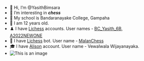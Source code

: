 - 👋 Hi, I’m @YasithBimsara
- 👀 I’m interesting in ***chess***
- 🏫 My school is Bandaranayake College, Gampaha
- 👦 I am 12 years old.
- ♟️ I have [Lichess](https://lichess.org/) accounts. User names - [BC_Yasith_6B](https://lichess.org/@/BC_Yasith_6B), [A2022NEWONE](https://lichess.org/@/A2022NEWONE)
- 🤖 I have [Lichess](https://lichess.org/) bot. User name - [MalanChess](https://lichess.org/@/MalanChess)
- 🎓 I have [Alison](https://alison.com/) account. User name - Vewalwala Wijayanayaka.
- ![This is an image](https://i.pinimg.com/originals/5e/45/c3/5e45c3f6445fba750c3b4776c7a298fb.gif)
